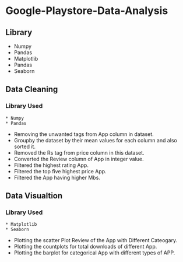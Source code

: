 # Google-Playstore-Data-Analysis

## Library
* Numpy
* Pandas
* Matplotlib
* Pandas
* Seaborn

## Data Cleaning
### Library Used
    * Numpy 
    * Pandas
* Removing the unwanted tags from App column in dataset.
* Groupby the dataset by their mean values for each column and also sorted it.
* Removed the Rs tag from price column in this dataset.
* Converted the Review column of App in integer value.
* Filtered the highest rating App.
* Filtered the top five highest price App.
* Filtered the App having higher Mbs.

## Data Visualtion

### Library Used
    * Matplotlib
    * Seaborn
* Plotting the scatter Plot Review of the App with Different Cateogary.
* Plotting the countplots for total downloads of different App.
* Plotting the barplot for categorical App with different types of APP.
